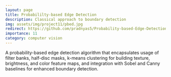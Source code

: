 ```yaml
---
layout: page
title: Probabililty-based Edge Detection
description: Classical approach to boundary detection
img: assets/img/project11/pbed.jpg
redirect: https://github.com/pradnyas5/Probability-based-Edge-Detection
importance: 11
category: computer vision
---
```


A probability-based edge detection algorithm that encapsulates usage of filter banks, half-disc masks, k-means clustering for building texture,
brightness, and color feature maps, and integration with Sobel and Canny baselines for enhanced boundary detection.
